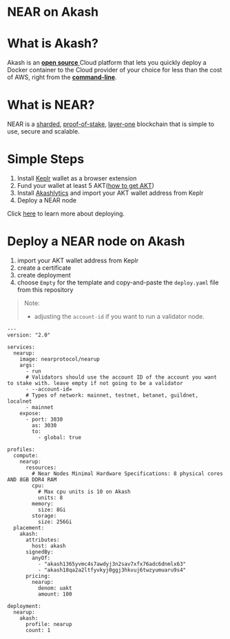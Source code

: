 # NEAR on Akash

# What is Akash?

Akash is an [**open source** ](https://github.com/ovrclk/akash)Cloud platform that lets you quickly deploy a Docker container to the Cloud provider of your choice for less than the cost of AWS, right from the [**command-line**](https://docs.akash.network/guides/cli).

# What is NEAR?

NEAR is a [sharded](https://near.org/downloads/Nightshade.pdf), [proof-of-stake](https://en.wikipedia.org/wiki/Proof_of_stake), [layer-one](https://blockchain-comparison.com/blockchain-protocols/) blockchain that is simple to use, secure and scalable.



# Simple Steps

1. Install [Keplr](https://chrome.google.com/webstore/detail/keplr/dmkamcknogkgcdfhhbddcghachkejeap?hl=en) wallet as a browser extension
2. Fund your wallet at least 5 AKT([how to get AKT](https://akash.network/token))
3. Install [Akashlytics](https://akashlytics.com/deploy) and import your AKT wallet address from Keplr
4. Deploy a NEAR node

Click [here](https://akash.network/docs/guides/) to learn more about deploying.



# Deploy a NEAR node on Akash

1. import your AKT wallet address from Keplr
2. create a certificate
3. create deployment
4. choose `Empty` for the template and copy-and-paste the `deploy.yaml` file from this repository

> Note:
>
> - adjusting the `account-id` if you want to run a validator node.



```
---
version: "2.0"

services:
  nearup:
    image: nearprotocol/nearup
    args:
      - run
      # Validators should use the account ID of the account you want to stake with. leave empty if not going to be a validator
      - --account-id=
      # Types of network: mainnet, testnet, betanet, guildnet, localnet
      - mainnet
    expose:
      - port: 3030
        as: 3030
        to:
          - global: true

profiles:
  compute:
    nearup:
      resources:
        # Near Nodes Minimal Hardware Specifications: 8 physical cores AND 8GB DDR4 RAM
        cpu:
          # Max cpu units is 10 on Akash
          units: 8
        memory:
          size: 8Gi
        storage:
          size: 256Gi
  placement:
    akash:
      attributes:
        host: akash
      signedBy:
        anyOf:
          - "akash1365yvmc4s7awdyj3n2sav7xfx76adc6dnmlx63"
          - "akash18qa2a2ltfyvkyj0ggj3hkvuj6twzyumuaru9s4"
      pricing:
        nearup:
          denom: uakt
          amount: 100

deployment:
  nearup:
    akash:
      profile: nearup
      count: 1
```

